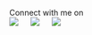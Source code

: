 <p>Connect with me on
<br>	
<a target="_blank" href="https://www.linkedin.com/in/nawazwarsi/"><img src="https://img.shields.io/badge/-LinkedIn-0077B5?style=for-the-badge&logo=Linkedin&logoColor=white"></img></a>
&emsp;
<a target="_blank" href="mailto:nawaz.khan2525@gmail.com"
><img src="https://img.shields.io/badge/-Gmail-D14836?style=for-the-badge&logo=Gmail&logoColor=white"></img></a>
&emsp;
<a target="_blank" href="https://twitter.com/nawazwarsi761"><img src="https://img.shields.io/badge/-Twitter-1DA1F2?style=for-the-badge&logo=Twitter&logoColor=white"></img></a>
